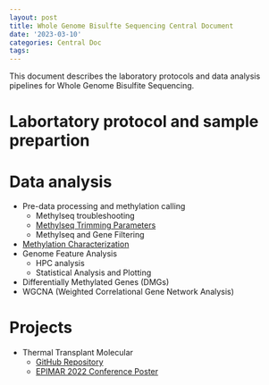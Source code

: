 ```yaml
---
layout: post
title: Whole Genome Bisulfte Sequencing Central Document
date: '2023-03-10'
categories: Central Doc
tags: 
---
```


This document describes the laboratory protocols and data analysis pipelines for Whole Genome Bisulfite Sequencing.

# Labortatory protocol and sample prepartion



# Data analysis

* Pre-data processing and methylation calling
  * Methylseq troubleshooting
  * [Methylseq Trimming Parameters](https://kevinhwong1.github.io/KevinHWong_Notebook/Methylseq-trimming-test-to-remove-m-bias/)
  * Methylseq and Gene Filtering
* [Methylation Characterization](https://github.com/kevinhwong1/Thermal_Transplant_Molecular/blob/main/scripts/Methylation_Characterization.md)
* Genome Feature Analysis
  * HPC analysis
  * Statistical Analysis and Plotting
* Differentially Methylated Genes (DMGs)
* WGCNA (Weighted Correlational Gene Network Analysis)

# Projects

* Thermal Transplant Molecular
  * [GitHub Repository](https://github.com/kevinhwong1/Thermal_Transplant_Molecular) 
  * [EPIMAR 2022 Conference Poster](https://github.com/kevinhwong1/Thermal_Transplant_Molecular/blob/main/EPIMAR_2022_WONG.pdf)


